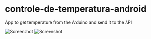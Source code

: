 # controle-de-temperatura-android
App to get temperature from the Arduino and send it to the API

![Screenshot](https://i.imgur.com/JIdVHBx.png)
![Screenshot](https://i.imgur.com/Tv65FCv.png)